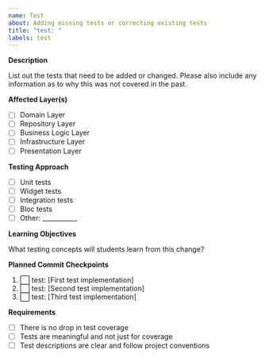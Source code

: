 ```yaml
---
name: Test
about: Adding missing tests or correcting existing tests
title: "test: "
labels: test
---
```


**Description**

List out the tests that need to be added or changed. Please also include any information as to why this was not covered in the past.

**Affected Layer(s)**
- [ ] Domain Layer
- [ ] Repository Layer
- [ ] Business Logic Layer
- [ ] Infrastructure Layer
- [ ] Presentation Layer

**Testing Approach**
- [ ] Unit tests
- [ ] Widget tests
- [ ] Integration tests
- [ ] Bloc tests
- [ ] Other: ___________

**Learning Objectives**

What testing concepts will students learn from this change?

**Planned Commit Checkpoints**
1. ⬜ test: [First test implementation]
2. ⬜ test: [Second test implementation]
3. ⬜ test: [Third test implementation]

**Requirements**

- [ ] There is no drop in test coverage
- [ ] Tests are meaningful and not just for coverage
- [ ] Test descriptions are clear and follow project conventions
